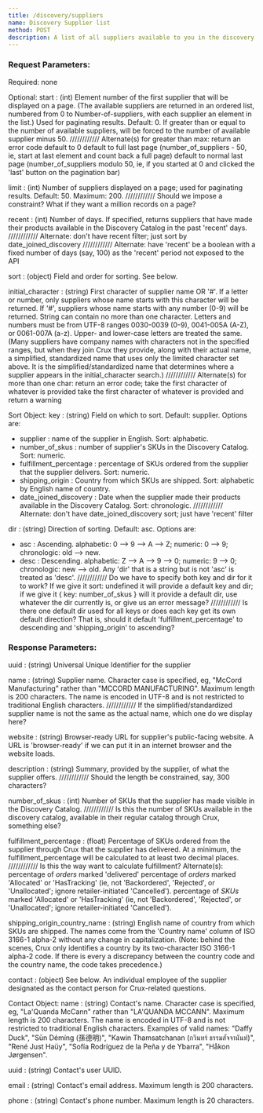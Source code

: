 ```yaml
---
title: /discovery/suppliers
name: Discovery Supplier list
method: POST
description: A list of all suppliers available to you in the discovery catalog
---
```

### Request Parameters:

Required: none

Optional:
start : (int) Element number of the first supplier that will be displayed on a page. (The available suppliers are returned in an ordered list, numbered from 0 to Number-of-suppliers, with each supplier an element in the list.) Used for paginating results. Default: 0. If greater than or equal to the number of available suppliers, will be forced to the number of available supplier minus 50.
//////////// Alternate(s) for greater than max:
return an error code
default to 0
default to full last page (number_of_suppliers - 50, ie, start at last element and count back a full page)
default to normal last page (number_of_suppliers modulo 50, ie, if you started at 0 and clicked the 'last' button on the pagination bar)

limit : (int) Number of suppliers displayed on a page; used for paginating results. Default: 50. Maximum: 200.
//////////// Should we impose a constraint? What if they want a million records on a page?

recent : (int) Number of days. If specified, returns suppliers that have made their products available in the Discovery Catalog in the past 'recent' days.
//////////// Alternate: don't have recent filter; just sort by date_joined_discovery
//////////// Alternate: have 'recent' be a boolean with a fixed number of days (say, 100) as the 'recent' period not exposed to the API

sort : (object) Field and order for sorting. See below.

initial_character : (string) First character of supplier name OR '#'. If a letter or number, only suppliers whose name starts with this character will be returned. If '#', suppliers whose name starts with any number (0-9) will be returned. String can contain no more than one character. Letters and numbers must be from UTF-8 ranges 0030-0039 (0-9), 0041-005A (A-Z), or 0061-007A (a-z). Upper- and lower-case letters are treated the same. (Many suppliers have company names with characters not in the specified ranges, but when they join Crux they provide, along with their actual name, a simplified, standardized name that uses only the limited character set above. It is the simplified/standardized name that determines where a supplier appears in the initial_character search.)
//////////// Alternate(s) for more than one char:
return an error code;
take the first character of whatever is provided
take the first character of whatever is provided and return a warning

Sort Object:
key : (string) Field on which to sort. Default: supplier. Options are:
- supplier : name of the supplier in English. Sort: alphabetic.
- number_of_skus : number of supplier's SKUs in the Discovery Catalog. Sort: numeric.
- fulfillment_percentage : percentage of SKUs ordered from the supplier that the supplier delivers. Sort: numeric.
- shipping_origin : Country from which SKUs are shipped. Sort: alphabetic by English name of country.
- date_joined_discovery : Date when the supplier made their products available in the Discovery Catalog. Sort: chronologic.
//////////// Alternate: don't have date_joined_discovery sort; just have 'recent' filter

dir : (string) Direction of sorting. Default: asc. Options are:
- asc : Ascending. alphabetic: 0 --> 9 --> A --> Z; numeric: 0 --> 9; chronologic: old --> new.
- desc : Descending. alphabetic: Z --> A --> 9 --> 0; numeric: 9 --> 0; chronologic: new --> old.
Any 'dir' that is a string but is not 'asc' is treated as 'desc'.
//////////// Do we have to specify both key and dir for it to work? If we give it sort: undefined it will provide a default key and dir; if we give it { key: number_of_skus } will it provide a default dir, use whatever the dir currently is, or give us an error message?
//////////// Is there one default dir used for all keys or does each key get its own default direction? That is, should it default 'fulfillment_percentage' to descending and 'shipping_origin' to ascending?

### Response Parameters:

uuid : (string) Universal Unique Identifier for the supplier

name : (string) Supplier name. Character case is specified, eg, "McCord Manufacturing" rather than "MCCORD MANUFACTURING". Maximum length is 200 characters. The name is encoded in UTF-8 and is not restricted to traditional English characters.
//////////// If the simplified/standardized supplier name is not the same as the actual name, which one do we display here?

website : (string) Browser-ready URL for supplier's public-facing website. A URL is 'browser-ready' if we can put it in an internet browser and the website loads.

description : (string) Summary, provided by the supplier, of what the supplier offers.
//////////// Should the length be constrained, say, 300 characters?

number_of_skus : (int) Number of SKUs that the supplier has made visible in the Discovery Catalog.
//////////// Is this the number of SKUs available in the discovery catalog, available in their regular catalog through Crux, something else?

fulfillment_percentage : (float) Percentage of SKUs ordered from the supplier through Crux that the supplier has delivered. At a minimum, the fulfillment_percentage will be calculated to at least two decimal places.
//////////// Is this the way want to calculate fulfillment? Alternate(s):
percentage of _orders_ marked 'delivered'
percentage of _orders_ marked 'Allocated' or 'HasTracking' (ie, not 'Backordered', 'Rejected', or 'Unallocated'; ignore retailer-initiated 'Cancelled').
percentage of _SKUs_ marked 'Allocated' or 'HasTracking' (ie, not 'Backordered', 'Rejected', or 'Unallocated'; ignore retailer-initiated 'Cancelled').

shipping_origin_country_name : (string) English name of country from which SKUs are shipped. The names come from the 'Country name' column of ISO 3166-1 alpha-2 without any change in capitalization. (Note: behind the scenes, Crux only identifies a country by its two-character ISO 3166-1 alpha-2 code. If there is every a discrepancy between the country code and the country name, the code takes precedence.)

contact : (object) See below. An individual employee of the supplier designated as the contact person for Crux-related questions.

Contact Object:
name : (string) Contact's name. Character case is specified, eg, "La'Quanda McCann" rather than "LA'QUANDA MCCANN". Maximum length is 200 characters. The name is encoded in UTF-8 and is not restricted to traditional English characters. Examples of valid names: "Daffy Duck", "Sūn Démíng (孫德明)", "Kawin Thamsatchanan (กวินทร์ ธรรมสัจจานันท์)", "René Just Haüy", "Sofía Rodríguez de la Peña y de Ybarra", "Håkon Jørgensen".

uuid : (string) Contact's user UUID.

email : (string) Contact's email address. Maximum length is 200 characters.

phone : (string) Contact's phone number. Maximum length is 20 characters.


